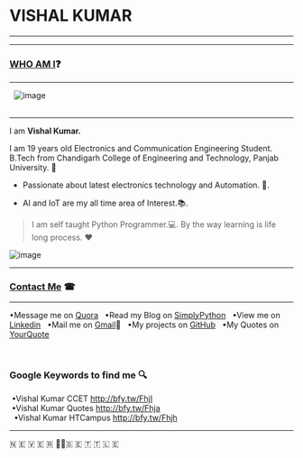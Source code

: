 # VISHAL KUMAR
-----------------


-----------------------------------------------------------------------------------

### [WHO AM I](#WhoamI)❓
----------------------------
   ![image](https://avatars3.githubusercontent.com/u/13533512?s=460&v=4)  
    
   
-----
I am **Vishal Kumar.**

I am 19 years old Electronics and Communication Engineering Student.  
B.Tech from Chandigarh College of Engineering and Technology, Panjab University. 🏫

 - Passionate about latest electronics technology and Automation. 🔌. 

 - AI and IoT are my all time area of Interest.📚. 

>I am self taught Python Programmer.💻. 
>By the way learning is life long process. ❤

![image](https://raw.githubusercontent.com/the-vishal/the-vishal.github.io/master/PicsArt_11-30-07.11.03.jpg)

------------------------------

### [Contact Me](#ContactMe) ☎
------------------------------

 •Message me on [Quora](https://www.quora.com/profile/Vishal-566)    
 •Read my Blog on [SimplyPython](https://simplypython.quora.com)    
 •View me on [Linkedin](https://www.linkedin.com/in/the-vishal)    
 •Mail me on [Gmail](mailto:mail007tovishal@gmail.com)📧    
 •My projects on [GitHub](https://github.com/the-vishal/)    
 •My Quotes on [YourQuote](https://www.yourquote.in/vishalkdubey)    
 
  
 
 
  
### Google Keywords to find me 🔍  
  •Vishal Kumar CCET http://bfy.tw/FhjI  
  •Vishal Kumar Quotes http://bfy.tw/Fhja<br/>
  
•Vishal Kumar HTCampus http://bfy.tw/Fhjh
    

------
🇳 🇪 🇻 🇪 🇷 ✌🏻🇸 🇪 🇹 🇹 🇱 🇪

